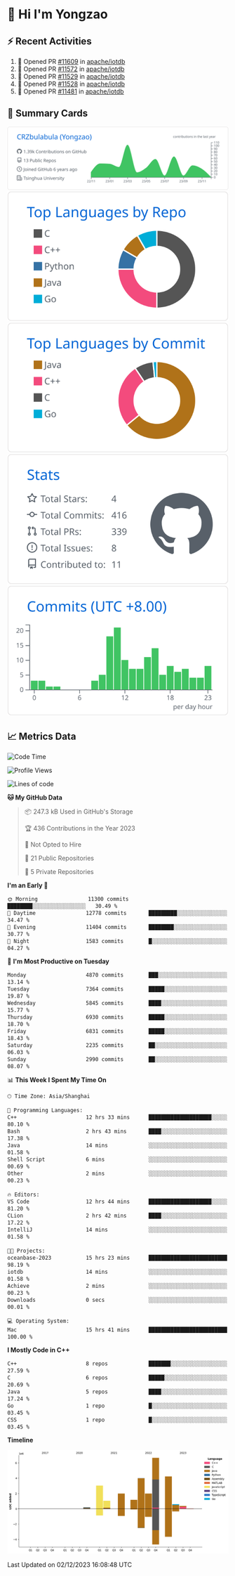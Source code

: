 # 👋 Hi I'm Yongzao

## ⚡ Recent Activities
<!--START_SECTION:activity-->
1. 💪 Opened PR [#11609](https://github.com/apache/iotdb/pull/11609) in [apache/iotdb](https://github.com/apache/iotdb)
2. 💪 Opened PR [#11572](https://github.com/apache/iotdb/pull/11572) in [apache/iotdb](https://github.com/apache/iotdb)
3. 💪 Opened PR [#11529](https://github.com/apache/iotdb/pull/11529) in [apache/iotdb](https://github.com/apache/iotdb)
4. 💪 Opened PR [#11528](https://github.com/apache/iotdb/pull/11528) in [apache/iotdb](https://github.com/apache/iotdb)
5. 💪 Opened PR [#11481](https://github.com/apache/iotdb/pull/11481) in [apache/iotdb](https://github.com/apache/iotdb)
<!--END_SECTION:activity-->

## 🎑 Summary Cards

[![](https://raw.githubusercontent.com/CRZbulabula/CRZbulabula/main/profile-summary-card-output/github/0-profile-details.svg)](https://github.com/vn7n24fzkq/github-profile-summary-cards)
[![](https://raw.githubusercontent.com/CRZbulabula/CRZbulabula/main/profile-summary-card-output/github/1-repos-per-language.svg)](https://github.com/vn7n24fzkq/github-profile-summary-cards) [![](https://raw.githubusercontent.com/CRZbulabula/CRZbulabula/main/profile-summary-card-output/github/2-most-commit-language.svg)](https://github.com/vn7n24fzkq/github-profile-summary-cards)
[![](https://raw.githubusercontent.com/CRZbulabula/CRZbulabula/main/profile-summary-card-output/github/3-stats.svg)](https://github.com/vn7n24fzkq/github-profile-summary-cards) [![](https://raw.githubusercontent.com/CRZbulabula/CRZbulabula/main/profile-summary-card-output/github/4-productive-time.svg)](https://github.com/vn7n24fzkq/github-profile-summary-cards)

## 📈 Metrics Data

<!--START_SECTION:waka-->
![Code Time](http://img.shields.io/badge/Code%20Time-496%20hrs%201%20min-blue)

![Profile Views](http://img.shields.io/badge/Profile%20Views-2-blue)

![Lines of code](https://img.shields.io/badge/From%20Hello%20World%20I%27ve%20Written-25.2%20million%20lines%20of%20code-blue)

**🐱 My GitHub Data** 

> 📦 247.3 kB Used in GitHub's Storage 
 > 
> 🏆 436 Contributions in the Year 2023
 > 
> 🚫 Not Opted to Hire
 > 
> 📜 21 Public Repositories 
 > 
> 🔑 5 Private Repositories 
 > 
**I'm an Early 🐤** 

```text
🌞 Morning                11300 commits       ████████░░░░░░░░░░░░░░░░░   30.49 % 
🌆 Daytime                12778 commits       █████████░░░░░░░░░░░░░░░░   34.47 % 
🌃 Evening                11404 commits       ████████░░░░░░░░░░░░░░░░░   30.77 % 
🌙 Night                  1583 commits        █░░░░░░░░░░░░░░░░░░░░░░░░   04.27 % 
```
📅 **I'm Most Productive on Tuesday** 

```text
Monday                   4870 commits        ███░░░░░░░░░░░░░░░░░░░░░░   13.14 % 
Tuesday                  7364 commits        █████░░░░░░░░░░░░░░░░░░░░   19.87 % 
Wednesday                5845 commits        ████░░░░░░░░░░░░░░░░░░░░░   15.77 % 
Thursday                 6930 commits        █████░░░░░░░░░░░░░░░░░░░░   18.70 % 
Friday                   6831 commits        █████░░░░░░░░░░░░░░░░░░░░   18.43 % 
Saturday                 2235 commits        ██░░░░░░░░░░░░░░░░░░░░░░░   06.03 % 
Sunday                   2990 commits        ██░░░░░░░░░░░░░░░░░░░░░░░   08.07 % 
```


📊 **This Week I Spent My Time On** 

```text
🕑︎ Time Zone: Asia/Shanghai

💬 Programming Languages: 
C++                      12 hrs 33 mins      ████████████████████░░░░░   80.10 % 
Bash                     2 hrs 43 mins       ████░░░░░░░░░░░░░░░░░░░░░   17.38 % 
Java                     14 mins             ░░░░░░░░░░░░░░░░░░░░░░░░░   01.58 % 
Shell Script             6 mins              ░░░░░░░░░░░░░░░░░░░░░░░░░   00.69 % 
Other                    2 mins              ░░░░░░░░░░░░░░░░░░░░░░░░░   00.23 % 

🔥 Editors: 
VS Code                  12 hrs 44 mins      ████████████████████░░░░░   81.20 % 
CLion                    2 hrs 42 mins       ████░░░░░░░░░░░░░░░░░░░░░   17.22 % 
IntelliJ                 14 mins             ░░░░░░░░░░░░░░░░░░░░░░░░░   01.58 % 

🐱‍💻 Projects: 
oceanbase-2023           15 hrs 23 mins      █████████████████████████   98.19 % 
iotdb                    14 mins             ░░░░░░░░░░░░░░░░░░░░░░░░░   01.58 % 
Achieve                  2 mins              ░░░░░░░░░░░░░░░░░░░░░░░░░   00.23 % 
Downloads                0 secs              ░░░░░░░░░░░░░░░░░░░░░░░░░   00.01 % 

💻 Operating System: 
Mac                      15 hrs 41 mins      █████████████████████████   100.00 % 
```

**I Mostly Code in C++** 

```text
C++                      8 repos             ███████░░░░░░░░░░░░░░░░░░   27.59 % 
C                        6 repos             █████░░░░░░░░░░░░░░░░░░░░   20.69 % 
Java                     5 repos             ████░░░░░░░░░░░░░░░░░░░░░   17.24 % 
Go                       1 repo              █░░░░░░░░░░░░░░░░░░░░░░░░   03.45 % 
CSS                      1 repo              █░░░░░░░░░░░░░░░░░░░░░░░░   03.45 % 
```



**Timeline**

![Lines of Code chart](https://raw.githubusercontent.com/CRZbulabula/CRZbulabula/main/assets/bar_graph.png)


 Last Updated on 02/12/2023 16:08:48 UTC
<!--END_SECTION:waka-->

